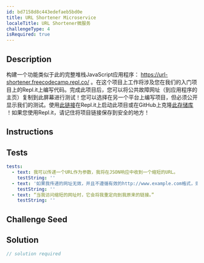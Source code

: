 ```yaml
---
id: bd7158d8c443edefaeb5bd0e
title: URL Shortener Microservice
localeTitle: URL Shortener微服务
challengeType: 4
isRequired: true
---
```


## Description
<section id='description'>构建一个功能类似于此的完整堆栈JavaScript应用程序： <a href='https://url-shortener.freecodecamp.repl.co/' target='_blank'>https://url-shortener.freecodecamp.repl.co/</a> 。在这个项目上工作将涉及您在我们的入门项目上的Repl.it上编写代码。完成此项目后，您可以将公共故障网址（到应用程序的主页）复制到此屏幕进行测试！您可以选择在另一个平台上编写项目，但必须公开显示我们的测试。使用<a href='https://repl.it/github/freeCodeCamp/boilerplate-project-urlshortener' target='_blank'>此链接</a>在Repl.it上启动此项目或在GitHub上克隆<a href='https://github.com/freeCodeCamp/boilerplate-project-urlshortener/'>此存储库</a> ！如果您使用Repl.it，请记住将项目链接保存到安全的地方！ 
</section>

## Instructions
<section id='instructions'> 

</section>

## Tests
<section id='tests'>

```yml
tests:
  - text: 我可以传递一个URL作为参数，我将在JSON响应中收到一个缩短的URL。
    testString: ''
  - text: '如果我传递的网址无效，并且不遵循有效的http://www.example.com格式，则JSON响应将包含错误。'
    testString: ''
  - text: “当我访问缩短的网址时，它会将我重定向到我原来的链接。”
    testString: ''

```

</section>

## Challenge Seed
<section id='challengeSeed'>

</section>

## Solution
<section id='solution'>

```js
// solution required
```

</section>
